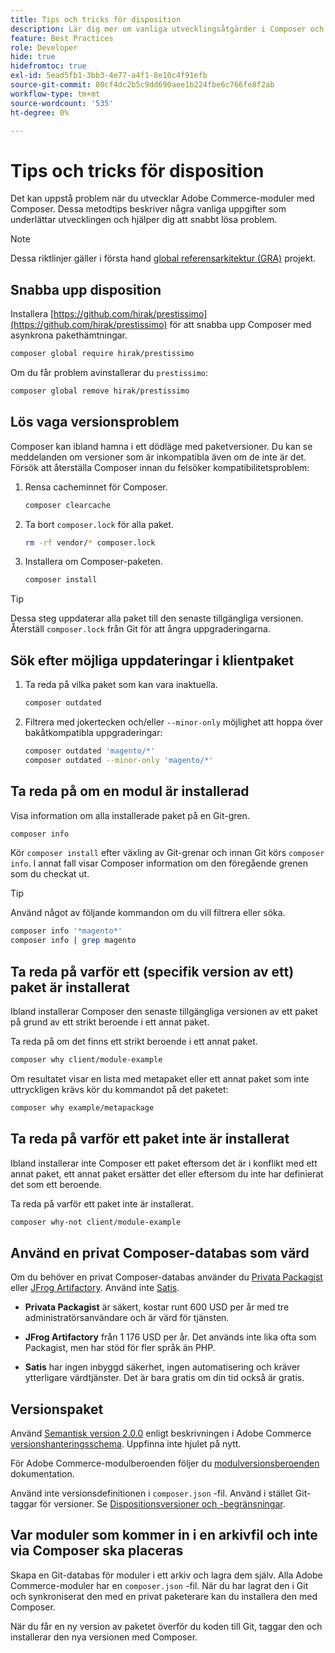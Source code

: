 ```yaml
---
title: Tips och tricks för disposition
description: Lär dig mer om vanliga utvecklingsåtgärder i Composer och riktlinjer för att snabbt lösa problem.
feature: Best Practices
role: Developer
hide: true
hidefromtoc: true
exl-id: 5ead5fb1-3bb3-4e77-a4f1-8e10c4f91efb
source-git-commit: 80cf4dc2b5c9dd690aee1b224fbe6c766fe8f2ab
workflow-type: tm+mt
source-wordcount: '535'
ht-degree: 0%

---
```


# Tips och tricks för disposition

Det kan uppstå problem när du utvecklar Adobe Commerce-moduler med Composer. Dessa metodtips beskriver några vanliga uppgifter som underlättar utvecklingen och hjälper dig att snabbt lösa problem.

>[!NOTE]
>
>Dessa riktlinjer gäller i första hand [global referensarkitektur (GRA)](../overview.md) projekt.

## Snabba upp disposition

Installera [https://github.com/hirak/prestissimo](https://github.com/hirak/prestissimo) för att snabba upp Composer med asynkrona pakethämtningar.

```bash
composer global require hirak/prestissimo
```

Om du får problem avinstallerar du `prestissimo`:

```bash
composer global remove hirak/prestissimo
```

## Lös vaga versionsproblem

Composer kan ibland hamna i ett dödläge med paketversioner. Du kan se meddelanden om versioner som är inkompatibla även om de inte är det. Försök att återställa Composer innan du felsöker kompatibilitetsproblem:

1. Rensa cacheminnet för Composer.

   ```bash
   composer clearcache
   ```

1. Ta bort `composer.lock` för alla paket.

   ```bash
   rm -rf vendor/* composer.lock
   ```

1. Installera om Composer-paketen.

   ```bash
   composer install
   ```

>[!TIP]
>
>Dessa steg uppdaterar alla paket till den senaste tillgängliga versionen. Återställ `composer.lock` från Git för att ångra uppgraderingarna.

## Sök efter möjliga uppdateringar i klientpaket

1. Ta reda på vilka paket som kan vara inaktuella.

   ```bash
   composer outdated
   ```

1. Filtrera med jokertecken och/eller `--minor-only` möjlighet att hoppa över bakåtkompatibla uppgraderingar:

   ```bash
   composer outdated 'magento/*'
   composer outdated --minor-only 'magento/*'
   ```

## Ta reda på om en modul är installerad

Visa information om alla installerade paket på en Git-gren.

```bash
composer info
```

Kör `composer install` efter växling av Git-grenar och innan Git körs `composer info`. I annat fall visar Composer information om den föregående grenen som du checkat ut.

>[!TIP]
>
>Använd något av följande kommandon om du vill filtrera eller söka.
>
>```bash
>composer info '*magento*'
>composer info | grep magento
>```

## Ta reda på varför ett (specifik version av ett) paket är installerat

Ibland installerar Composer den senaste tillgängliga versionen av ett paket på grund av ett strikt beroende i ett annat paket.

Ta reda på om det finns ett strikt beroende i ett annat paket.

```bash
composer why client/module-example
```

Om resultatet visar en lista med metapaket eller ett annat paket som inte uttryckligen krävs kör du kommandot på det paketet:

```bash
composer why example/metapackage
```

## Ta reda på varför ett paket inte är installerat

Ibland installerar inte Composer ett paket eftersom det är i konflikt med ett annat paket, ett annat paket ersätter det eller eftersom du inte har definierat det som ett beroende.

Ta reda på varför ett paket inte är installerat.

```bash
composer why-not client/module-example
```

## Använd en privat Composer-databas som värd

Om du behöver en privat Composer-databas använder du [Privata Packagist](https://packagist.com/) eller [JFrog Artifactory](https://jfrog.com/integration/php-composer-repository/). Använd inte [Satis](https://github.com/composer/satis).

- **Privata Packagist** är säkert, kostar runt 600 USD per år med tre administratörsanvändare och är värd för tjänsten.

- **JFrog Artifactory** från 1 176 USD per år. Det används inte lika ofta som Packagist, men har stöd för fler språk än PHP.

- **Satis** har ingen inbyggd säkerhet, ingen automatisering och kräver ytterligare värdtjänster. Det är bara gratis om din tid också är gratis.

## Versionspaket

Använd [Semantisk version 2.0.0](https://semver.org/spec/v2.0.0.html) enligt beskrivningen i Adobe Commerce [versionshanteringsschema](https://developer.adobe.com/commerce/php/development/versioning/). Uppfinna inte hjulet på nytt.

För Adobe Commerce-modulberoenden följer du [modulversionsberoenden](https://developer.adobe.com/commerce/php/development/versioning/dependencies/) dokumentation.

Använd inte versionsdefinitionen i `composer.json` -fil. Använd i stället Git-taggar för versioner. Se [Dispositionsversioner och -begränsningar](https://getcomposer.org/doc/articles/versions.md#versions-and-constraints).

## Var moduler som kommer in i en arkivfil och inte via Composer ska placeras

Skapa en Git-databas för moduler i ett arkiv och lagra dem själv. Alla Adobe Commerce-moduler har en `composer.json` -fil. När du har lagrat den i Git och synkroniserat den med en privat paketerare kan du installera den med Composer.

När du får en ny version av paketet överför du koden till Git, taggar den och installerar den nya versionen med Composer.

